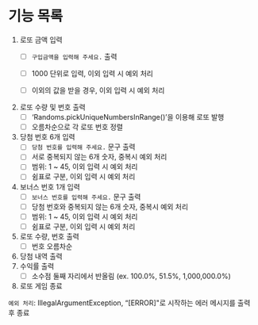 # 기능 목록
1. 로또 금액 입력
   - [ ] `구입금액을 입력해 주세요.` 출력   
   - [ ] 1000 단위로 입력, 이외 입력 시 예외 처리   
   - [ ] 이외의 값을 받을 경우, 이외 입력 시 예외 처리   


2. 로또 수량 및 번호 출력 
   - [ ] ‘Randoms.pickUniqueNumbersInRange()’을 이용해 로또 발행
   - [ ] 오름차순으로 각 로또 번호 정렬
3. 당첨 번호 6개 입력
   - [ ] `당첨 번호를 입력해 주세요.` 문구 출력
   - [ ] 서로 중복되지 않는 6개 숫자, 중복시 예외 처리
   - [ ] 범위: 1 ~ 45, 이외 입력 시 예외 처리
   - [ ] 쉼표로 구분, 이외 입력 시 예외 처리
4. 보너스 번호 1개 입력
   - [ ] `보너스 번호를 입력해 주세요.` 문구 출력
   - [ ] 당첨 번호와 중복되지 않는 6개 숫자, 중복시 예외 처리
   - [ ] 범위: 1 ~ 45, 이외 입력 시 예외 처리
   - [ ] 쉼표로 구분, 이외 입력 시 예외 처리
5. 로또 수량, 번호 출력
   - [ ] 번호 오름차순
6. 당첨 내역 출력
7. 수익률 출력
   - [ ] 소수점 둘째 자리에서 반올림 (ex. 100.0%, 51.5%, 1,000,000.0%)
8. 로또 게임 종료

`예외 처리`: IllegalArgumentException, “[ERROR]"로 시작하는 에러 메시지를 출력 후 종료
